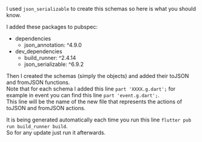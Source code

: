 I used `json_serializable` to create this schemas so here is what you should know.

I added these packages to pubspec:

- dependencies
    - json_annotation: ^4.9.0
- dev_dependencies
    - build_runner: ^2.4.14
    - json_serializable: ^6.9.2

Then I created the schemas (simply the objects) and added their toJSON and fromJSON functions.  
Note that for each schema I added this line `part 'XXXX.g.dart';` for example in event you can find
this line `part 'event.g.dart';`.  
This line will be the name of the new file that represents the actions of toJSON and fromJSON
actions.

It is being generated automatically each time you run this line
`flutter pub run build_runner build`.  
So for any update just run it afterwards.